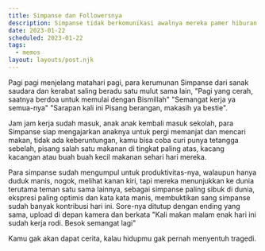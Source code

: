 ```yaml
---
title: Simpanse dan Followersnya
description: Simpanse tidak berkomunikasi awalnya mereka pamer hiburan satu sama lain
date: 2023-01-22
scheduled: 2023-01-22
tags:
  - memos
layout: layouts/post.njk
---
```


Pagi pagi menjelang matahari pagi, para kerumunan Simpanse dari sanak saudara dan kerabat saling beradu satu mulut sama lain, "Pagi yang cerah, saatnya berdoa untuk memulai dengan Bismillah" "Semangat kerja ya semua-nya" "Sarapan kali ini Pisang berangan, makasih ya bestie".

Jam jam kerja sudah masuk, anak anak kembali masuk sekolah, para Simpanse siap mengajarkan anaknya untuk pergi memanjat dan mencari makan, tidak ada keberuntungan, kamu bisa coba curi punya tetangga sebelah, pisang salah satu makanan di tingkat paling atas, kacang kacangan atau buah buah kecil makanan sehari hari mereka.

Para simpanse sudah mengumpul untuk produktivitas-nya, walaupun hanya duduk manis, nogok, melihat kanan kiri, tapi mereka menunjukkan ke dunia terutama teman satu sama lainnya, sebagai simpanse paling sibuk di dunia, ekspresi paling optimis dan kata kata manis, membuktikan sang simpanse sudah banyak kontribusi hari ini. Sore-nya ditutup dengan ending yang sama, upload di depan kamera dan berkata "Kali makan malam enak hari ini sudah kerja rodi. Besok semangat lagi"

Kamu gak akan dapat cerita, kalau hidupmu gak pernah menyentuh tragedi.